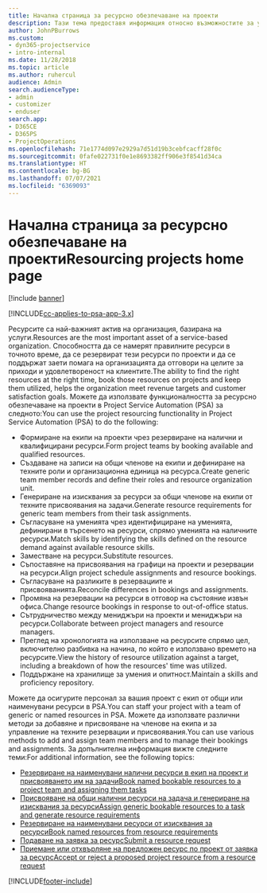 ```yaml
---
title: Начална страница за ресурсно обезпечаване на проекти
description: Тази тема предоставя информация относно възможностите за управление на ресурси в Project Service Automation (PSA) за Dynamics 365.
author: JohnPBurrows
ms.custom:
- dyn365-projectservice
- intro-internal
ms.date: 11/28/2018
ms.topic: article
ms.author: ruhercul
audience: Admin
search.audienceType:
- admin
- customizer
- enduser
search.app:
- D365CE
- D365PS
- ProjectOperations
ms.openlocfilehash: 71e1774d097e2929a7d51d19b3cebfcacff28f0c
ms.sourcegitcommit: 0fafe022731f0e1e8693382ff906e3f8541d34ca
ms.translationtype: HT
ms.contentlocale: bg-BG
ms.lasthandoff: 07/07/2021
ms.locfileid: "6369093"
---
```

# <a name="resourcing-projects-home-page"></a><span data-ttu-id="d4a9f-103">Начална страница за ресурсно обезпечаване на проекти</span><span class="sxs-lookup"><span data-stu-id="d4a9f-103">Resourcing projects home page</span></span>

[!include [banner](../includes/psa-now-project-operations.md)]

[!INCLUDE[cc-applies-to-psa-app-3.x](../includes/cc-applies-to-psa-app-3x.md)]

<span data-ttu-id="d4a9f-104">Ресурсите са най-важният актив на организация, базирана на услуги.</span><span class="sxs-lookup"><span data-stu-id="d4a9f-104">Resources are the most important asset of a service-based organization.</span></span> <span data-ttu-id="d4a9f-105">Способността да се намерят правилните ресурси в точното време, да се резервират тези ресурси по проекти и да се поддържат заети помага на организацията да отговори на целите за приходи и удовлетвореност на клиентите.</span><span class="sxs-lookup"><span data-stu-id="d4a9f-105">The ability to find the right resources at the right time, book those resources on projects and keep them utilized, helps the organization meet revenue targets and customer satisfaction goals.</span></span> <span data-ttu-id="d4a9f-106">Можете да използвате функционалността за ресурсно обезпечаване на проекти в Project Service Automation (PSA) за следното:</span><span class="sxs-lookup"><span data-stu-id="d4a9f-106">You can use the project resourcing functionality in Project Service Automation (PSA) to do the following:</span></span>

- <span data-ttu-id="d4a9f-107">Формиране на екипи на проекти чрез резервиране на налични и квалифицирани ресурси.</span><span class="sxs-lookup"><span data-stu-id="d4a9f-107">Form project teams by booking available and qualified resources.</span></span>
- <span data-ttu-id="d4a9f-108">Създаване на записи на общи членове на екипи и дефиниране на техните роли и организационна единица на ресурса.</span><span class="sxs-lookup"><span data-stu-id="d4a9f-108">Create generic team member records and define their roles and resource organization unit.</span></span>
- <span data-ttu-id="d4a9f-109">Генериране на изисквания за ресурси за общи членове на екипи от техните присвоявания на задачи.</span><span class="sxs-lookup"><span data-stu-id="d4a9f-109">Generate resource requirements for generic team members from their task assignments.</span></span>
- <span data-ttu-id="d4a9f-110">Съгласуване на уменията чрез идентифициране на уменията, дефинирани в търсенето на ресурси, спрямо уменията на наличните ресурси.</span><span class="sxs-lookup"><span data-stu-id="d4a9f-110">Match skills by identifying the skills defined on the resource demand against available resource skills.</span></span>
- <span data-ttu-id="d4a9f-111">Заместване на ресурси.</span><span class="sxs-lookup"><span data-stu-id="d4a9f-111">Substitute resources.</span></span>
- <span data-ttu-id="d4a9f-112">Съпоставяне на присвоявания на графици на проекти и резервации на ресурси.</span><span class="sxs-lookup"><span data-stu-id="d4a9f-112">Align project schedule assignments and resource bookings.</span></span>
- <span data-ttu-id="d4a9f-113">Съгласуване на разликите в резервациите и присвояванията.</span><span class="sxs-lookup"><span data-stu-id="d4a9f-113">Reconcile differences in bookings and assignments.</span></span>
- <span data-ttu-id="d4a9f-114">Промяна на резервации на ресурси в отговор на състояние извън офиса.</span><span class="sxs-lookup"><span data-stu-id="d4a9f-114">Change resource bookings in response to out-of-office status.</span></span>
- <span data-ttu-id="d4a9f-115">Сътрудничество между мениджъри на проекти и мениджъри на ресурси.</span><span class="sxs-lookup"><span data-stu-id="d4a9f-115">Collaborate between project managers and resource managers.</span></span>
- <span data-ttu-id="d4a9f-116">Преглед на хронологията на използване на ресурсите спрямо цел, включително разбивка на начина, по който е използвано времето на ресурсите.</span><span class="sxs-lookup"><span data-stu-id="d4a9f-116">View the history of resource utilization against a target, including a breakdown of how the resources' time was utilized.</span></span>
- <span data-ttu-id="d4a9f-117">Поддържане на хранилище за умения и опитност.</span><span class="sxs-lookup"><span data-stu-id="d4a9f-117">Maintain a skills and proficiency repository.</span></span>


<span data-ttu-id="d4a9f-118">Можете да осигурите персонал за вашия проект с екип от общи или наименувани ресурси в PSA.</span><span class="sxs-lookup"><span data-stu-id="d4a9f-118">You can staff your project with a team of generic or named resources in PSA.</span></span> <span data-ttu-id="d4a9f-119">Можете да използвате различни методи за добавяне и присвояване на членове на екипа и за управление на техните резервации и присвоявания.</span><span class="sxs-lookup"><span data-stu-id="d4a9f-119">You can use various methods to add and assign team members and to manage their bookings and assignments.</span></span> <span data-ttu-id="d4a9f-120">За допълнителна информация вижте следните теми:</span><span class="sxs-lookup"><span data-stu-id="d4a9f-120">For additional information, see the following topics:</span></span>

- [<span data-ttu-id="d4a9f-121">Резервиране на наименувани налични ресурси в екип на проект и присвояването им на задачи</span><span class="sxs-lookup"><span data-stu-id="d4a9f-121">Book named bookable resources to a project team and assigning them tasks</span></span>](assign-named-bookable-resource.md)
- [<span data-ttu-id="d4a9f-122">Присвояване на общи налични ресурси на задача и генериране на изисквания за ресурси</span><span class="sxs-lookup"><span data-stu-id="d4a9f-122">Assign generic bookable resources to a task and generate resource requirements</span></span>](assign-generic-bookable-resource.md)
- [<span data-ttu-id="d4a9f-123">Резервиране на наименувани ресурси от изисквания за ресурси</span><span class="sxs-lookup"><span data-stu-id="d4a9f-123">Book named resources from resource requirements</span></span>](book-named-resource.md)
- [<span data-ttu-id="d4a9f-124">Подаване на заявка за ресурс</span><span class="sxs-lookup"><span data-stu-id="d4a9f-124">Submit a resource request</span></span>](submit-resource-request.md)
- [<span data-ttu-id="d4a9f-125">Приемане или отхвърляне на предложен ресурс по проект от заявка за ресурс</span><span class="sxs-lookup"><span data-stu-id="d4a9f-125">Accept or reject a proposed project resource from a resource request</span></span>](accept-reject-proposed-resource.md)


[!INCLUDE[footer-include](../includes/footer-banner.md)]